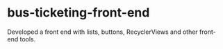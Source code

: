 # bus-ticketing-front-end
Developed a front end with lists, buttons, RecyclerViews and other front-end tools.
